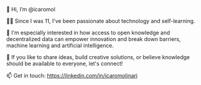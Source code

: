👋 Hi, I’m @icaromol  
  
🧑‍💻 Since I was 11, I've been passionate about technology and self-learning.  
  
🚀 I'm especially interested in how access to open knowledge and decentralized data can empower innovation and break down barriers, machine learning and artificial intelligence.
  
🤝 If you like to share ideas, build creative solutions, or believe knowledge should be available to everyone, let's connect!  
  
📫 Get in touch: https://linkedin.com/in/icaromolinari 
